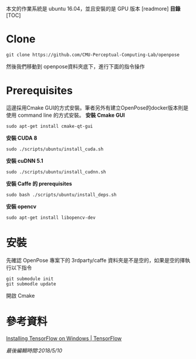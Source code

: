 本文的作業系統是 ubuntu 16.04，並且安裝的是 GPU 版本
[readmore]
**目錄**  
[TOC]
# Clone
```shell
git clone https://github.com/CMU-Perceptual-Computing-Lab/openpose
```

然後我們移動到 openpose資料夾底下，進行下面的指令操作
# Prerequisites
這邊採用Cmake GUI的方式安裝。筆者另外有建立OpenPose的docker版本則是使用 command line 的方式安裝。
**安裝 Cmake GUI**
```shell
sudo apt-get install cmake-qt-gui
```

**安裝 CUDA 8**
```shell
sudo ./scripts/ubuntu/install_cuda.sh
```

**安裝 cuDNN 5.1**
```shell
sudo ./scripts/ubuntu/install_cudnn.sh
```

**安裝 Caffe 的 prerequisites**
```shell
sudo bash ./scripts/ubuntu/install_deps.sh
```

**安裝 opencv**
```shell
sudo apt-get install libopencv-dev
```
# 安裝
先確認 OpenPose 專案下的 3rdparty/caffe 資料夾是不是空的，如果是空的擇執行以下指令
```shell
git submodule init
git submodle update
```
開啟 Cmake

# 參考資料
[Installing TensorFlow on Windows | TensorFlow](https://www.tensorflow.org/install/install_windows)

[^1]: [被引用連結說明:](http://tieba.baidu.com/p/4565248851)

*最後編輯時間:2018/5/10*
<!--stackedit_data:
eyJoaXN0b3J5IjpbMTEyOTU5MzcyLC0xMTQ3MDM0NzExLC0xMD
c1MTUyNiwtMTg5MzEzNzA1Ml19
-->
